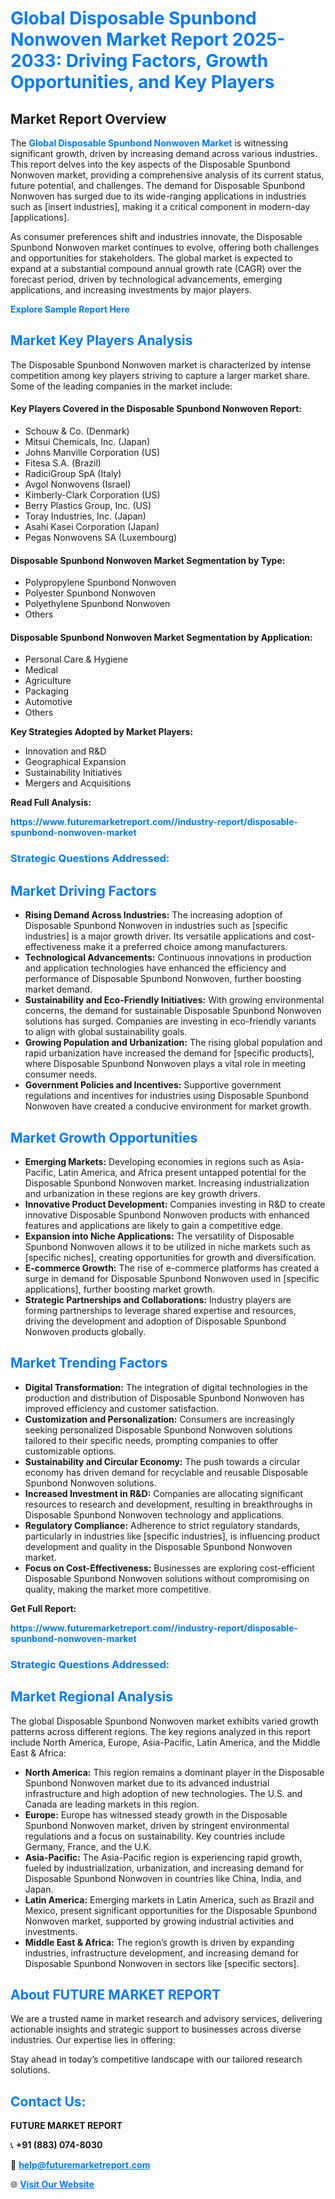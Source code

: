 <h1 style="color: #007BFF;">Global Disposable Spunbond Nonwoven Market Report 2025-2033: Driving Factors, Growth Opportunities, and Key Players</h1>

<section id="overview">
<h2>Market Report Overview</h2>
<p>The <a href="https://www.futuremarketreport.com//industry-report/disposable-spunbond-nonwoven-market" style="color: #007BFF; text-decoration: none;"><strong>Global Disposable Spunbond Nonwoven Market</strong></a> is witnessing significant growth, driven by increasing demand across various industries. This report delves into the key aspects of the Disposable Spunbond Nonwoven market, providing a comprehensive analysis of its current status, future potential, and challenges. The demand for Disposable Spunbond Nonwoven has surged due to its wide-ranging applications in industries such as [insert industries], making it a critical component in modern-day [applications].</p>
<p>As consumer preferences shift and industries innovate, the Disposable Spunbond Nonwoven market continues to evolve, offering both challenges and opportunities for stakeholders. The global market is expected to expand at a substantial compound annual growth rate (CAGR) over the forecast period, driven by technological advancements, emerging applications, and increasing investments by major players.</p>
</section>

<section id="overview">
<p><a href="https://www.futuremarketreport.com//request-sample/reportId=54681" style="color: #007BFF; text-decoration: none;"><strong>Explore Sample Report Here</strong></a></p>
</section>

<section id="key-players">
<h2 style="color: #007BFF;">Market Key Players Analysis</h2>
<p>The Disposable Spunbond Nonwoven market is characterized by intense competition among key players striving to capture a larger market share. Some of the leading companies in the market include:</p>
<h4>Key Players Covered in the Disposable Spunbond Nonwoven Report:</h4>
<ul><li>Schouw &amp; Co. (Denmark)</li><li>Mitsui Chemicals, Inc. (Japan)</li><li>Johns Manville Corporation (US)</li><li>Fitesa S.A. (Brazil)</li><li>RadiciGroup SpA (Italy)</li><li>Avgol Nonwovens (Israel)</li><li>Kimberly-Clark Corporation (US)</li><li>Berry Plastics Group, Inc. (US)</li><li>Toray Industries, Inc. (Japan)</li><li>Asahi Kasei Corporation (Japan)</li><li>Pegas Nonwovens SA (Luxembourg)</li></ul>
<h4>Disposable Spunbond Nonwoven Market Segmentation by Type:</h4>
<ul><li>Polypropylene Spunbond Nonwoven</li><li>Polyester Spunbond Nonwoven</li><li>Polyethylene Spunbond Nonwoven</li><li>Others</li></ul>

<h4>Disposable Spunbond Nonwoven Market Segmentation by Application:</h4>
<ul><li>Personal Care &amp; Hygiene</li><li>Medical</li><li>Agriculture</li><li>Packaging</li><li>Automotive</li><li>Others</li></ul>
<p><strong>Key Strategies Adopted by Market Players:</strong></p>
<ul>
<li>Innovation and R&D</li>
<li>Geographical Expansion</li>
<li>Sustainability Initiatives</li>
<li>Mergers and Acquisitions</li>
</ul>
</section>

<section>
<p><strong>Read Full Analysis: </strong></p><a href="https://www.futuremarketreport.com//industry-report/disposable-spunbond-nonwoven-market" style="color: #007BFF; text-decoration: none;"><strong>https://www.futuremarketreport.com//industry-report/disposable-spunbond-nonwoven-market</strong></a>
<h3 style="color: #007BFF;">Strategic Questions Addressed:</h3>
</section>

<section id="driving-factors">
<h2 style="color: #007BFF;">Market Driving Factors</h2>
<ul>
<li><strong>Rising Demand Across Industries:</strong> The increasing adoption of Disposable Spunbond Nonwoven in industries such as [specific industries] is a major growth driver. Its versatile applications and cost-effectiveness make it a preferred choice among manufacturers.</li>
<li><strong>Technological Advancements:</strong> Continuous innovations in production and application technologies have enhanced the efficiency and performance of Disposable Spunbond Nonwoven, further boosting market demand.</li>
<li><strong>Sustainability and Eco-Friendly Initiatives:</strong> With growing environmental concerns, the demand for sustainable Disposable Spunbond Nonwoven solutions has surged. Companies are investing in eco-friendly variants to align with global sustainability goals.</li>
<li><strong>Growing Population and Urbanization:</strong> The rising global population and rapid urbanization have increased the demand for [specific products], where Disposable Spunbond Nonwoven plays a vital role in meeting consumer needs.</li>
<li><strong>Government Policies and Incentives:</strong> Supportive government regulations and incentives for industries using Disposable Spunbond Nonwoven have created a conducive environment for market growth.</li>
</ul>
</section>

<section id="growth-opportunities">
<h2 style="color: #007BFF;">Market Growth Opportunities</h2>
<ul>
<li><strong>Emerging Markets:</strong> Developing economies in regions such as Asia-Pacific, Latin America, and Africa present untapped potential for the Disposable Spunbond Nonwoven market. Increasing industrialization and urbanization in these regions are key growth drivers.</li>
<li><strong>Innovative Product Development:</strong> Companies investing in R&D to create innovative Disposable Spunbond Nonwoven products with enhanced features and applications are likely to gain a competitive edge.</li>
<li><strong>Expansion into Niche Applications:</strong> The versatility of Disposable Spunbond Nonwoven allows it to be utilized in niche markets such as [specific niches], creating opportunities for growth and diversification.</li>
<li><strong>E-commerce Growth:</strong> The rise of e-commerce platforms has created a surge in demand for Disposable Spunbond Nonwoven used in [specific applications], further boosting market growth.</li>
<li><strong>Strategic Partnerships and Collaborations:</strong> Industry players are forming partnerships to leverage shared expertise and resources, driving the development and adoption of Disposable Spunbond Nonwoven products globally.</li>
</ul>
</section>

<section id="trending-factors">
<h2 style="color: #007BFF;">Market Trending Factors</h2>
<ul>
<li><strong>Digital Transformation:</strong> The integration of digital technologies in the production and distribution of Disposable Spunbond Nonwoven has improved efficiency and customer satisfaction.</li>
<li><strong>Customization and Personalization:</strong> Consumers are increasingly seeking personalized Disposable Spunbond Nonwoven solutions tailored to their specific needs, prompting companies to offer customizable options.</li>
<li><strong>Sustainability and Circular Economy:</strong> The push towards a circular economy has driven demand for recyclable and reusable Disposable Spunbond Nonwoven solutions.</li>
<li><strong>Increased Investment in R&D:</strong> Companies are allocating significant resources to research and development, resulting in breakthroughs in Disposable Spunbond Nonwoven technology and applications.</li>
<li><strong>Regulatory Compliance:</strong> Adherence to strict regulatory standards, particularly in industries like [specific industries], is influencing product development and quality in the Disposable Spunbond Nonwoven market.</li>
<li><strong>Focus on Cost-Effectiveness:</strong> Businesses are exploring cost-efficient Disposable Spunbond Nonwoven solutions without compromising on quality, making the market more competitive.</li>
</ul>
</section>

<section>
<p><strong>Get Full Report: </strong></p><a href="https://www.futuremarketreport.com//industry-report/disposable-spunbond-nonwoven-market" style="color: #007BFF; text-decoration: none;"><strong>https://www.futuremarketreport.com//industry-report/disposable-spunbond-nonwoven-market</strong></a>
<h3 style="color: #007BFF;">Strategic Questions Addressed:</h3>
</section>


<section id="regional-analysis">
<h2 style="color: #007BFF;">Market Regional Analysis</h2>
<p>The global Disposable Spunbond Nonwoven market exhibits varied growth patterns across different regions. The key regions analyzed in this report include North America, Europe, Asia-Pacific, Latin America, and the Middle East & Africa:</p>
<ul>
<li><strong>North America:</strong> This region remains a dominant player in the Disposable Spunbond Nonwoven market due to its advanced industrial infrastructure and high adoption of new technologies. The U.S. and Canada are leading markets in this region.</li>
<li><strong>Europe:</strong> Europe has witnessed steady growth in the Disposable Spunbond Nonwoven market, driven by stringent environmental regulations and a focus on sustainability. Key countries include Germany, France, and the U.K.</li>
<li><strong>Asia-Pacific:</strong> The Asia-Pacific region is experiencing rapid growth, fueled by industrialization, urbanization, and increasing demand for Disposable Spunbond Nonwoven in countries like China, India, and Japan.</li>
<li><strong>Latin America:</strong> Emerging markets in Latin America, such as Brazil and Mexico, present significant opportunities for the Disposable Spunbond Nonwoven market, supported by growing industrial activities and investments.</li>
<li><strong>Middle East & Africa:</strong> The region’s growth is driven by expanding industries, infrastructure development, and increasing demand for Disposable Spunbond Nonwoven in sectors like [specific sectors].</li>
</ul>
</section>

<footer>
<h2 style="color: #007BFF;">About FUTURE MARKET REPORT</h2>
<p>We are a trusted name in market research and advisory services, delivering actionable insights and strategic support to businesses across diverse industries. Our expertise lies in offering:</p>

<p>Stay ahead in today’s competitive landscape with our tailored research solutions.</p>

<h2 style="color: #007BFF;">Contact Us:</h2>
<p><strong>FUTURE MARKET REPORT</strong></p>
<p>📞 <strong>+91 (883) 074-8030</strong></p>
<p>📧 <strong><a href="mailto:help@futuremarketreport.com" style="color: #007BFF;">help@futuremarketreport.com</a></strong></p>
<p>🌐 <strong><a href="https://www.futuremarketreport.com/" style="color: #007BFF;">Visit Our Website</a></strong></p>
</footer>